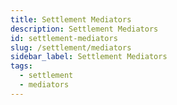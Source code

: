 ```yaml
---
title: Settlement Mediators
description: Settlement Mediators
id: settlement-mediators
slug: /settlement/mediators
sidebar_label: Settlement Mediators
tags:
  - settlement
  - mediators
---
```

